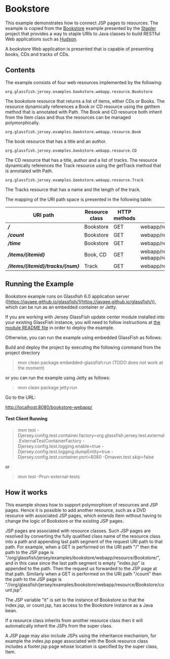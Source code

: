 [//]: # " Copyright (c) 2015, 2018 Oracle and/or its affiliates. All rights reserved. "
[//]: # " "
[//]: # " Redistribution and use in source and binary forms, with or without "
[//]: # " modification, are permitted provided that the following conditions are met: "
[//]: # " "
[//]: # " 1. Redistributions of source code must retain the above copyright notice, this "
[//]: # "    list of conditions and the following disclaimer. "
[//]: # " 2. Redistributions in binary form must reproduce the above copyright notice, "
[//]: # "    this list of conditions and the following disclaimer in the documentation "
[//]: # "    and/or other materials provided with the distribution. "
[//]: # " "
[//]: # " THIS SOFTWARE IS PROVIDED BY THE COPYRIGHT HOLDERS AND CONTRIBUTORS \"AS IS\" AND "
[//]: # " ANY EXPRESS OR IMPLIED WARRANTIES, INCLUDING, BUT NOT LIMITED TO, THE IMPLIED "
[//]: # " WARRANTIES OF MERCHANTABILITY AND FITNESS FOR A PARTICULAR PURPOSE ARE "
[//]: # " DISCLAIMED. IN NO EVENT SHALL THE COPYRIGHT OWNER OR CONTRIBUTORS BE LIABLE FOR "
[//]: # " ANY DIRECT, INDIRECT, INCIDENTAL, SPECIAL, EXEMPLARY, OR CONSEQUENTIAL DAMAGES "
[//]: # " (INCLUDING, BUT NOT LIMITED TO, PROCUREMENT OF SUBSTITUTE GOODS OR SERVICES; "
[//]: # " LOSS OF USE, DATA, OR PROFITS; OR BUSINESS INTERRUPTION) HOWEVER CAUSED AND "
[//]: # " ON ANY THEORY OF LIABILITY, WHETHER IN CONTRACT, STRICT LIABILITY, OR TORT "
[//]: # " (INCLUDING NEGLIGENCE OR OTHERWISE) ARISING IN ANY WAY OUT OF THE USE OF THIS "
[//]: # " SOFTWARE, EVEN IF ADVISED OF THE POSSIBILITY OF SUCH DAMAGE. "
[//]: # " "
[//]: # " SPDX-License-Identifier: BSD-2-Clause "

Bookstore
=========

This example demonstrates how to connect JSP pages to resources. The
example is copied from the
[Bookstore](http://stapler.kohsuke.org/getting-started.html) example
presented by the [Stapler](http://stapler.kohsuke.org/) project that
provides a way to staple URIs to Java classes to build RESTful Web
applications such as [Hudson](http://java.net/projects/hudson/).

A bookstore Web application is presented that is capable of presenting
books, CDs and tracks of CDs.

Contents
--------

The example consists of four web resources implemented by the following:

`org.glassfish.jersey.examples.bookstore.webapp.resource.Bookstore`

The bookstore resource that returns a list of items, either CDs
or Books. The resource dynamically references a Book or CD resource
using the getItem method that is annotated with Path. The Book and
CD resource both inherit from the Item class and thus the resources
can be managed polymorphically.

`org.glassfish.jersey.examples.bookstore.webapp.resource.Book`

The book resource that has a title and an author.

`org.glassfish.jersey.examples.bookstore.webapp.resource.CD`

The CD resource that has a title, author and a list of tracks. The
resource dynamically references the Track resource using the
getTrack method that is annotated with Path.

`org.glassfish.jersey.examples.bookstore.webapp.resource.Track`

The Tracks resource that has a name and the length of the track.

The mapping of the URI path space is presented in the following table:


URI path                            | Resource class   | HTTP methods   | Notes
----------------------------------- | ---------------- | -------------- | ------------------------------------------------------------------------------
**_/_**                             | Bookstore        | GET            | webapp/resource/Bookstore/index.jsp
**_/count_**                        | Bookstore        | GET            | webapp/resource/Bookstore/count.jsp
**_/time_**                         | Bookstore        | GET            | webapp/resource/Bookstore/time.jsp
**_/items/{itemid}_**               | Book, CD         | GET            | webapp/resource/Book/index.jsp, webapp/resource/CD/index.jsp
**_/items/{itemid}/tracks/{num}_**  | Track            | GET            | webapp/resource/Track/index.jsp

Running the Example
-------------------

Bookstore example runs on Glassfish 6.0 application server
([https://javaee.github.io/glassfish/](https://javaee.github.io/glassfish/)), which can be
run as an embedded container or Jetty.

If you are working with Jersey GlassFish update center module installed
into your existing GlassFish instance, you will need to follow
instructions at [the module README file](../../README.md) in order to
deploy the example.

Otherwise, you can run the example using embedded GlassFish as follows:

Build and deploy the project by executing the following command from the
project directory

>   mvn clean package embedded-glassfish:run (TODO does not work at the moment)

or you can run the example using Jetty as follows:

>   mvn clean package jetty:run

Go to the URL:

<http://localhost:8080/bookstore-webapp/>

#### Test Client Running

>   mvn test -Djersey.config.test.container.factory=org.glassfish.jersey.test.external.ExternalTestContainerFactory -Djersey.config.test.logging.enable=true -Djersey.config.test.logging.dumpEntity=true -Djersey.config.test.container.port=8080 -Dmaven.test.skip=false

or

>   mvn test -Prun-external-tests

How it works
------------

This example shows how to support polymorphism of resources and JSP
pages. Hence it is possible to add another resource, such as a DVD
resource with associated JSP pages, which extends Item without having to
change the logic of Bookstore or the existing JSP pages.

JSP pages are associated with resource classes. Such JSP pages are
resolved by converting the fully qualified class name of the resource
class into a path and appending last path segment of the request URI
path to that path. For example, when a GET is performed on the URI path
"/" then the path to the JSP page is
"/org/glassfish/jersey/examples/bookstore/webapp/resource/Bookstore/",
and in this case since the last path segment is empty "index.jsp" is
appended to the path. Then the request us forwarded to the JSP page at
that path. Similarly when a GET is performed on the URI path "/count"
then the path to the JSP page is
"//org/glassfish/jersey/examples/bookstore/webapp/resource/Bookstore/count.jsp".

The JSP variable "it" is set to the instance of Bookstore so that the
index.jsp, or count.jsp, has access to the Bookstore instance as a Java
bean.

If a resource class inherits from another resource class then it will
automatically inherit the JSPs from the super class.

A JSP page may also include JSPs using the inheritance mechanism, for
example the index.jsp page associated with the Book resource class
includes a footer.jsp page whose location is specified by the super
class, Item.
